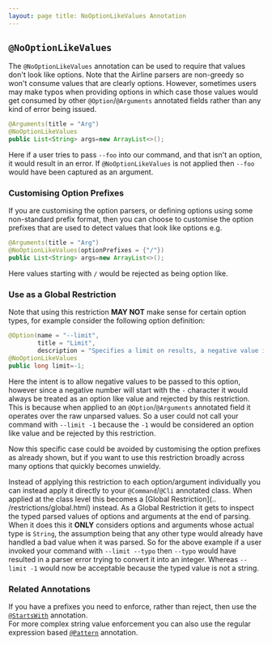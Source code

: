 ```yaml
---
layout: page title: NoOptionLikeValues Annotation
---
```


## `@NoOptionLikeValues`

The `@NoOptionLikeValues` annotation can be used to require that values don't look like options. Note that the Airline
parsers are non-greedy so won't consume values that are clearly options. However, sometimes users may make typos when
providing options in which case those values would get consumed by other `@Option`/`@Arguments`
annotated fields rather than any kind of error being issued.

```java
@Arguments(title = "Arg")
@NoOptionLikeValues
public List<String> args=new ArrayList<>();
```

Here if a user tries to pass `--foo` into our command, and that isn't an option, it would result in an error. If
`@NoOptionLikeValues` is not applied then `--foo` would have been captured as an argument.

### Customising Option Prefixes

If you are customising the option parsers, or defining options using some non-standard prefix format, then you can
choose to customise the option prefixes that are used to detect values that look like options e.g.

```java
@Arguments(title = "Arg")
@NoOptionLikeValues(optionPrefixes = {"/"})
public List<String> args=new ArrayList<>();
```

Here values starting with `/` would be rejected as being option like.

### Use as a Global Restriction

Note that using this restriction **MAY NOT** make sense for certain option types, for example consider the following
option definition:

```java
@Option(name = "--limit",
        title = "Limit",
        description = "Specifies a limit on results, a negative value is treated as unlimited.")
@NoOptionLikeValues
public long limit=-1;
```

Here the intent is to allow negative values to be passed to this option, however since a negative number will start with
the `-` character it would always be treated as an option like value and rejected by this restriction. This is because
when applied to an `@Option`/`@Arguments` annotated field it operates over the raw unparsed values. So a user could not
call your command with `--limit -1` because the `-1` would be considered an option like value and be rejected by this
restriction.

Now this specific case could be avoided by customising the option prefixes as already shown, but if you want to use this
restriction broadly across many options that quickly becomes unwieldy.

Instead of applying this restriction to each option/argument individually you can instead apply it directly to your
`@Command`/`@Cli` annotated class. When applied at the class level this becomes a [Global Restriction](..
/restrictions/global.html) instead. As a Global Restriction it gets to inspect the typed parsed values of options and
arguments at the end of parsing. When it does this it **ONLY** considers options and arguments whose actual type
is `String`, the assumption being that any other type would already have handled a bad value when it was parsed. So for
the above example if a user invoked your command with `--limit --typo` then `--typo` would have resulted in a parser
error trying to convert it into an integer. Whereas `--limit -1` would now be acceptable because the typed value is not
a string.

### Related Annotations

If you have a prefixes you need to enforce, rather than reject, then use the [`@StartsWith`](starts-with.html)
annotation.  
For more complex string value enforcement you can also use the regular expression based [`@Pattern`](pattern.html)
annotation.
